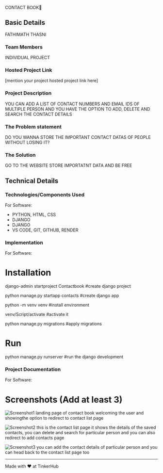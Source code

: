 CONTACT BOOK🎯


## Basic Details
FATHIMATH THASNI


### Team Members
INDIVIDUAL PROJECT


### Hosted Project Link
[mention your project hosted project link here]

### Project Description
YOU CAN ADD A LIST OF CONTACT NUMBERS AND EMAIL IDS OF MULTIPLE PERSON AND YOU HAVE THE OPTION TO ADD, DELETE AND SEARCH THE CONTACT DETAILS
### The Problem statement
DO YOU WANNA STORE THE IMPORTANT CONTACT DATAS OF PEOPLE WITHOUT LOSING IT?

### The Solution
GO TO THE WEBSITE STORE IMPORTATNT DATA AND BE FREE

## Technical Details
### Technologies/Components Used
For Software:
- PYTHON, HTML, CSS
- DJANGO
- DJANGO
- VS CODE, GIT, GITHUB, RENDER



### Implementation
For Software:
# Installation
django-admin startproject Contactbook #create django project

python manage.py startapp contacts #create django app

python -m venv venv #install environment

venv/Script/activate #activate it

python manage.py migrations #apply migrations

# Run
python manage.py runserver #run the django development 

### Project Documentation
For Software:

# Screenshots (Add at least 3)
![Screenshot1](https://github.com/user-attachments/assets/4f988290-a5a1-4d88-92f0-c43f51641c97)
landing page of contact book welcoming the user and showingthe option to redirect to contact list page

![Screenshot2](https://github.com/user-attachments/assets/30b4a189-7062-4f54-87b3-305bab5098c8)
this is the contact list page it shows the details of the saved contacts, you can delete and search for particular person and you can also redirect to add contacts page

![Screenshot3](https://github.com/user-attachments/assets/5e8fd707-fd58-4e35-8ed9-27b243afcd0c)
you can add the contact details of particular person and you can head back to the contact list page too






---
Made with ❤️ at TinkerHub
